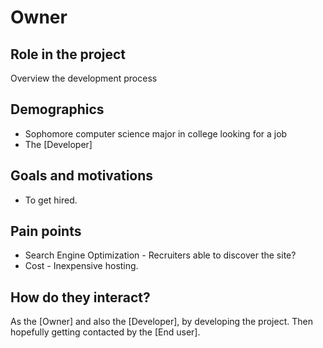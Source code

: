 # Owner

## Role in the project

Overview the development process

## Demographics

- Sophomore computer science major in college looking for a job
- The [Developer]

## Goals and motivations

- To get hired.

## Pain points

- Search Engine Optimization - Recruiters able to discover the site?
- Cost - Inexpensive hosting.

## How do they interact?

As the [Owner] and also the [Developer], by developing the project.
Then hopefully getting contacted by the [End user].
